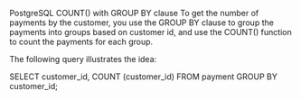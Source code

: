 PostgreSQL COUNT() with GROUP BY clause
To get the number of payments by the customer, you use the  GROUP BY clause to group the payments into groups based on customer id, and use the COUNT() function to count the payments for each group.

The following query illustrates the idea:

SELECT
	customer_id,
	COUNT (customer_id)
FROM
	payment
GROUP BY
	customer_id;